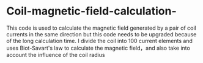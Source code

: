 # Coil-magnetic-field-calculation-
This code is used to calculate the magnetic field generated by a pair of coil currents in the same direction
but this code needs to be upgraded because of the long calculation time. 
I divide the coil into 100 current elements and uses Biot-Savart's law to calculate the magnetic field，and also take into account the influence of the coil radius

